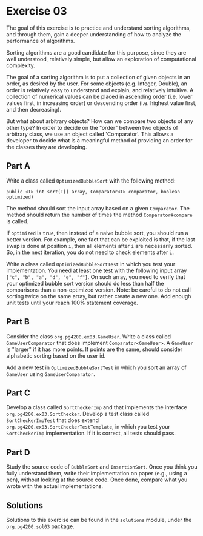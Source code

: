 # Exercise 03

The goal of this exercise is to practice and understand sorting algorithms, and through them, 
gain a deeper understanding of how to analyze the performance of algorithms. 

Sorting algorithms are a good candidate for this purpose, since they are well 
understood, relatively simple, but allow an exploration of computational complexity. 

The goal of a sorting algorithm is to put a collection of given objects in an order, as 
desired by the user. For some objects (e.g. Integer, Double), an order is relatively easy
to understand and explain, and relatively intuitive. A collection of numerical values can be
placed in ascending order (i.e. lower values first, in increasing order) or descending order
(i.e. highest value first, and then decreasing).

But what about arbitrary objects? How can we compare two objects of any other type? In order to 
decide on the "order" between two objects of arbitrary class, we use an object called 'Comparator'.
This allows a developer to decide what is a meaningful method of providing an order
for the classes they are developing.

## Part A

Write a class called `OptimizedBubbleSort` with the following method:

`public <T> int sort(T[] array, Comparator<T> comparator, boolean optimized)`

The method should sort the input array based on a given `Comparator`.
The method should return the number of times the method `Comparator#compare` is called.

If `optimized` is `true`, then instead of a naive bubble sort, you should run a better version.
For example, one fact that can be exploited is that, if the last swap is done at position `i`, then 
all elements after `i` are necessarily sorted. 
So, in the next iteration, you do not need to check elements after `i`.
 
 
Write a class called `OptimizedBubbleSortTest` in which you test your implementation.
You need at least one test with the following input array `["c", "b", "a", "d", "e", "f"]`.
On such array, you need to verify that your optimized bubble sort version should do less than
half the comparisons than a non-optimized version.
Note: be careful to do not call sorting twice on the same array, but rather create a new one. 
Add enough unit tests until your reach 100% statement coverage.  


## Part B

Consider the class `org.pg4200.ex03.GameUser`.
Write a class called `GameUserComparator` that does 
implement `Comparator<GameUser>`.
A `GameUser` is "larger" if it has more points.
If points are the same, should consider alphabetic sorting
based on the user id. 

Add a new test in `OptimizedBubbleSortTest` in which you 
sort an array of `GameUser` using `GameUserComparator`.

## Part C

Develop a class called `SortCheckerImp` and that implements 
the interface `org.pg4200.ex03.SortChecker`.
Develop a test class called `SortCheckerImpTest` that
does extend `org.pg4200.ex03.SortCheckerTestTemplate`,
in which you test your `SortCheckerImp` implementation.
If it is correct, all tests should pass.

## Part D

Study the source code of `BubbleSort` and `InsertionSort`.
Once you think you fully understand them, write their implementation
on paper (e.g., using a pen), without looking at the source code.
Once done, compare what you wrote with the actual implementations. 



## Solutions

Solutions to this exercise can be found in the `solutions`
module, under the `org.pg4200.sol03` package.
